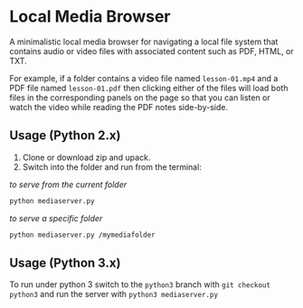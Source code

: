 # Local Media Browser
A minimalistic local media browser for navigating a local file system that contains audio or video files with associated content such as PDF, HTML, or TXT.

For example, if a folder contains a video file named `lesson-01.mp4` and a PDF file named `lesson-01.pdf` then clicking either of the files will load both files in the corresponding panels on the page so that you can listen or watch the video while reading the PDF notes side-by-side.

## Usage (Python 2.x)
1. Clone or download zip and upack.
1. Switch into the folder and run from the terminal:

_to serve from the current folder_
```bash
python mediaserver.py
```

_to serve a specific folder_
```bash
python mediaserver.py /mymediafolder
```

## Usage (Python 3.x)
To run under python 3 switch to the `python3` branch with `git checkout python3` and run the server with `python3 mediaserver.py`
